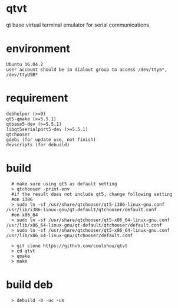 # qtvt
qt base virtual terminal emulator for serial communications

# environment
    Ubuntu 16.04.2
    user account should be in dialout group to access /dev/ttyS*, /dev/ttyUSB*
    
# requirement
    debhelper (>=9)
    qt5-qmake (>=5.5.1)
    qtbase5-dev (>=5.5.1)
    libqt5serialport5-dev (>=5.5.1)
    qtchooser 
    gdebi (for update use, not finish)
    devscripts (for debuild)
  
# build
```    
  # make sure using qt5 as default setting
  > qtchooser -print-env
  #if the result does not include qt5, change following setting
  #on i386
  > sudo ln -sf /usr/share/qtchooser/qt5-i386-linux-gnu.conf /usr/lib/i386-linux-gnu/qt-default/qtchooser/default.conf
  #on x86_64 
  > sudo ln -sf /usr/share/qtchooser/qt5-x86_64-linux-gnu.conf /usr/lib/x86_64-linux-gnu/qt-default/qtchooser/default.conf
  > sudo ln -sf /usr/share/qtchooser/qt5-x86_64-linux-gnu.conf /usr/lib/x86_64-linux-gnu/qtchooser/default.conf

```    
```
  > git clone https://github.com/coolshou/qtvt
  > cd qtvt
  > qmake
  > make
```
# build deb
```
  > debuild -b -uc -us
```  
